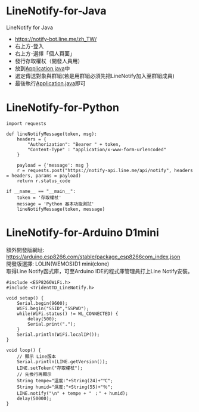 # LineNotify-for-Java
LineNotify for Java

 * https://notify-bot.line.me/zh_TW/
 * 右上方-登入
 * 右上方-選擇「個人頁面」
 * 發行存取權杖（開發人員用）
 * 放到<a href="https://github.com/vincenttuan/LineNotify-for-Java/blob/main/LineNotify/src/main/java/com/linenotify/Application.java">Application.java</a>中
 * 選定傳送對象與群組(若是用群組必須先把LineNotify加入至群組成員)
 * 最後執行<a href="https://github.com/vincenttuan/LineNotify-for-Java/blob/main/LineNotify/src/main/java/com/linenotify/Application.java">Application.java</a>即可

# LineNotify-for-Python

    import requests

    def lineNotifyMessage(token, msg):
        headers = {
            "Authorization": "Bearer " + token,
            "Content-Type" : "application/x-www-form-urlencoded"
        }

        payload = {'message': msg }
        r = requests.post("https://notify-api.line.me/api/notify", headers = headers, params = payload)
        return r.status_code

    if __name__ == "__main__":
        token = '存取權杖'
        message = 'Python 基本功能測試'
        lineNotifyMessage(token, message)
  
# LineNotify-for-Arduino D1mini

額外開發版網址: https://arduino.esp8266.com/stable/package_esp8266com_index.json <br />
開發版選擇: LOLIN(WEMOS)D1 mini(clone) <br />
取得Line Notify函式庫，可至Arduino IDE的程式庫管理員打上Line Notify安裝。<br />

    #include <ESP8266WiFi.h>
    #include <TridentTD_LineNotify.h>

    void setup() {
        Serial.begin(9600);
        WiFi.begin("SSID","SSPWD");
        while(WiFi.status() != WL_CONNECTED) {
            delay(500);
            Serial.print(".");
        }
        Serial.println(WiFi.localIP());
    }

    void loop() {
        // 顯示 Line版本
        Serial.println(LINE.getVersion());
        LINE.setToken("存取權杖");
        // 先換行再顯示
        String tempe="溫度:"+String(24)+"℃";   
        String humid="濕度:"+String(55)+"％";
        LINE.notify("\n" + tempe + " ；" + humid);
        delay(50000);
    }
  
